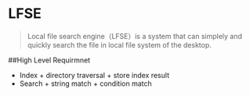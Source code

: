LFSE
====

>Local file search engine（LFSE）is a system that can simplely and quickly search the file in local file system of the desktop.

##High Level Requirmnet


- Index 
      + directory traversal 
      + store index result
- Search
      + string match
      + condition match
